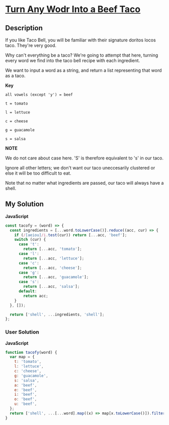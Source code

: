 # [Turn Any Wodr Into a Beef Taco](https://www.codewars.com/kata/59414b46d040b7b8f7000021)

## Description

If you like Taco Bell, you will be familiar with their signature doritos locos taco. They're very good.

Why can't everything be a taco? We're going to attempt that here, turning every word we find into the taco bell recipe with each ingredient.

We want to input a word as a string, and return a list representing that word as a taco.

**Key**

```
all vowels (except 'y') = beef

t = tomato

l = lettuce

c = cheese

g = guacamole

s = salsa
```

**NOTE**

We do not care about case here. 'S' is therefore equivalent to 's' in our taco.

Ignore all other letters; we don't want our taco uneccesarily clustered or else it will be too difficult to eat.

Note that no matter what ingredients are passed, our taco will always have a shell.

## My Solution

**JavaScript**

```js
const tacofy = (word) => {
  const ingredients = [...word.toLowerCase()].reduce((acc, cur) => {
    if (/[aeiou]/i.test(cur)) return [...acc, 'beef'];
    switch (cur) {
      case 't':
        return [...acc, 'tomato'];
      case 'l':
        return [...acc, 'lettuce'];
      case 'c':
        return [...acc, 'cheese'];
      case 'g':
        return [...acc, 'guacamole'];
      case 's':
        return [...acc, 'salsa'];
      default:
        return acc;
    }
  }, []);

  return ['shell', ...ingredients, 'shell'];
};
```

### User Solution

**JavaScript**

```js
function tacofy(word) {
  var map = {
    t: 'tomato',
    l: 'lettuce',
    c: 'cheese',
    g: 'guacamole',
    s: 'salsa',
    a: 'beef',
    e: 'beef',
    i: 'beef',
    o: 'beef',
    u: 'beef',
  };
  return ['shell', ...[...word].map((x) => map[x.toLowerCase()]).filter((x) => x), 'shell'];
}
```
